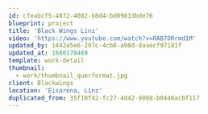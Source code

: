 ```yaml
---
id: cfeabcf5-4072-4082-b8d4-bd0981dbde76
blueprint: project
title: 'Black Wings Linz'
video: 'https://www.youtube.com/watch?v=RAB7ORrmd1M'
updated_by: 1442a5e6-297c-4cb8-a98d-daaecf97181f
updated_at: 1680178469
template: work-detail
thumbnail:
  - work/thumbnail_querformat.jpg
client: Blackwings
location: 'Eisarena, Linz'
duplicated_from: 35f10f42-fc27-4d42-9098-b0446acbf117
---
```


